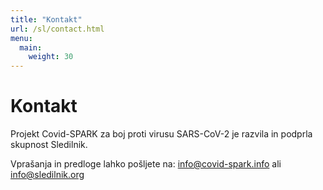 ```yaml
---
title: "Kontakt"
url: /sl/contact.html
menu:
  main:
    weight: 30
---
```


# Kontakt

Projekt Covid-SPARK za boj proti virusu SARS-CoV-2 je razvila in podprla skupnost Sledilnik.

Vprašanja in predloge lahko pošljete na: info@covid-spark.info ali info@sledilnik.org